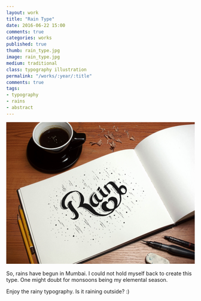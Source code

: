 ```yaml
---
layout: work
title: "Rain Type"
date: 2016-06-22 15:00
comments: true
categories: works
published: true
thumb: rain_type.jpg
image: rain_type.jpg
medium: traditional
class: typography illustration
permalink: "/works/:year/:title"
comments: true
tags:
- typography
- rains
- abstract
---
```


<p>
  <div class="fotorama" data-keyboard="true" data-arrows="true" data-click="true" data-swipe="true" data-autoplay="true" data-loop="true">
      <img src="/images/works/rain_type.jpg" alt="Rain Type" data-caption="">
  </div>
</p>

So, rains have begun in Mumbai. I could not hold myself back to create this type. One might doubt for monsoons being my elemental season.

Enjoy the rainy typography. Is it raining outside? :) 